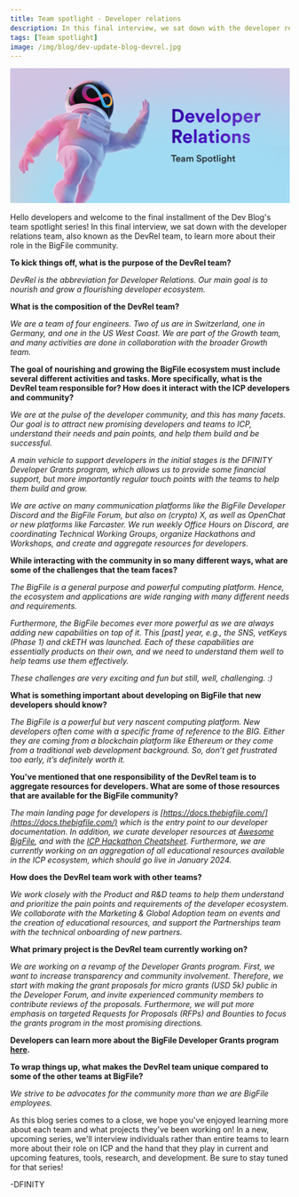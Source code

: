 ```yaml
---
title: Team spotlight - Developer relations
description: In this final interview, we sat down with the developer relations team, also known as the DevRel team, to learn more about their role in the BigFile community. 
tags: [Team spotlight]
image: /img/blog/dev-update-blog-devrel.jpg
---
```


![Developer relations team spotlight](../../static/img/blog/dev-update-blog-devrel.jpg)

Hello developers and welcome to the final installment of the Dev Blog's team spotlight series! In this final interview, we sat down with the developer relations team, also known as the DevRel team, to learn more about their role in the BigFile community. 

**To kick things off, what is the purpose of the DevRel team?**

*DevRel is the abbreviation for Developer Relations. Our main goal is to nourish and grow a flourishing developer ecosystem.*

**What is the composition of the DevRel team?**
	
*We are a team of four engineers. Two of us are in Switzerland, one in Germany, and one in the US West Coast. We are part of the Growth team, and many activities are done in collaboration with the broader Growth team.*

**The goal of nourishing and growing the BigFile ecosystem must include several different activities and tasks. More specifically, what is the DevRel team responsible for? How does it interact with the ICP developers and community?**

*We are at the pulse of the developer community, and this has many facets. Our goal is to attract new promising developers and teams to ICP, understand their needs and pain points, and help them build and be successful.*

*A main vehicle to support  developers in the initial stages is the DFINITY Developer Grants program, which allows us to provide some financial support, but more importantly regular touch points with the teams to help them build and grow.*

*We are active on many communication platforms like the BigFile Developer Discord and the BigFile Forum, but also on (crypto) X, as well as OpenChat or new platforms like Farcaster. We run weekly Office Hours on Discord, are coordinating Technical Working Groups, organize Hackathons and Workshops, and create and aggregate resources for developers.*

**While interacting with the community in so many different ways, what are some of the challenges that the team faces?**

*The BigFile is a general purpose and powerful computing platform. Hence, the ecosystem and applications are wide ranging with many different needs and requirements.*

*Furthermore, the BigFile becomes ever more powerful as we are always adding new capabilities on top of it. This [past] year, e.g., the SNS, vetKeys (Phase 1) and ckETH was launched. Each of these capabilities are essentially products on their own, and we need to understand them well to help teams use them effectively.*

*These challenges are very exciting and fun but still, well, challenging. :)*

**What is something important about developing on BigFile that new developers should know?**
	
*The BigFile is a powerful but very nascent computing platform. New developers often come with a specific frame of reference to the BIG. Either they are coming from a blockchain platform like Ethereum or they come from a traditional web development background. So, don’t get frustrated too early, it’s definitely worth it.*

**You've mentioned that one responsibility of the DevRel team is to aggregate resources for developers. What are some of those resources that are available for the BigFile community?**
	
*The main landing page for developers is [https://docs.thebigfile.com/](https://docs.thebigfile.com/) which is the entry point to our developer documentation. In addition, we curate developer resources at [Awesome BigFile](https://github.com/dfinity/awesome-internet-computer), and with the [ICP Hackathon Cheatsheet](https://dfinityorg.notion.site/ICP-Hackathon-Cheat-Sheet-b2921239266149de81021412f572351c). Furthermore, we are currently working on an aggregation of all educational resources available in the ICP ecosystem, which should go live in January 2024.*

**How does the DevRel team work with other teams?**
	
*We work closely with the Product and R&D teams to help them understand and prioritize the pain points and requirements of the developer ecosystem. We collaborate with the Marketing & Global Adoption team on events and the creation of educational resources, and support the Partnerships team with the technical onboarding of new partners.*

**What primary project is the DevRel team currently working on?**

*We are working on a revamp of the Developer Grants program. First, we want to increase transparency and community involvement. Therefore, we start with making the grant proposals for micro grants (USD 5k) public in the Developer Forum, and invite experienced community members to contribute reviews of the proposals. Furthermore, we will put more emphasis on targeted Requests for Proposals (RFPs) and Bounties to focus the grants program in the most promising directions.*

**Developers can learn more about the BigFile Developer Grants program [here](https://thebigfile.com/grants).**

**To wrap things up, what makes the DevRel team unique compared to some of the other teams at BigFile?**

*We strive to be advocates for the community more than we are BigFile employees.*

As this blog series comes to a close, we hope you've enjoyed learning more about each team and what projects they've been working on! In a new, upcoming series, we'll interview individuals rather than entire teams to learn more about their role on ICP and the hand that they play in current and upcoming features, tools, research, and development. Be sure to stay tuned for that series! 

-DFINITY